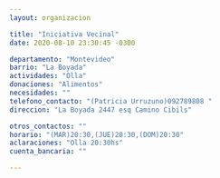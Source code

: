 ```yaml
---
layout: organizacion

title: "Iniciativa Vecinal"
date: 2020-08-10 23:30:45 -0300

departamento: "Montevideo"
barrio: "La Boyada"
actividades: "Olla"
donaciones: "Alimentos"
necesidades: ""
telefono_contacto: "(Patricia Urruzuno)092789808 "
direccion: "La Boyada 2447 esq Camino Cibils"

otros_contactos: ""
horario: "(MAR)20:30,(JUE)20:30,(DOM)20:30"
aclaraciones: "Olla 20:30hs"
cuenta_bancaria: ""

---
```

